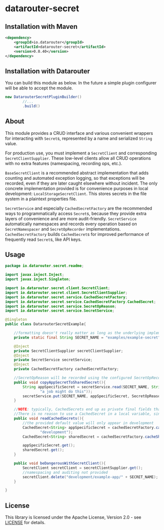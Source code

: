 # datarouter-secret

## Installation with Maven

```xml
<dependency>
	<groupId>io.datarouter</groupId>
	<artifactId>datarouter-secret</artifactId>
	<version>0.0.40</version>
</dependency>
```

## Installation with Datarouter

You can build this module as below. In the future a simple plugin configurer will be able to accept the module.

```java
new DatarouterSecretPluginBuilder()
		//...
		.build()
```

## About

This module provides a CRUD interface and various convenient wrappers for interacting with `Secret`s, represented by a
name and serialized `String` value.

For production use, you must implement a `SecretClient` and corresponding `SecretClientSupplier`. These low-level
clients allow all CRUD operations with no extra features (namespacing, recording ops, etc.).

`BaseSecretClient` is a recommended abstract implementation that adds counting and automated exception logging, so that
exceptions will be recorded, even if they are later caught elsewhere without incident. The only concrete implementation
provided is for convenience purposes in local development: `LocalStorageSecretClient`. This stores secrets in the
file system in a plaintext properties file.

`SecretService` and especially `CachedSecretFactory` are the recommended ways to programmatically access `Secret`s,
because they provide extra layers of convenience and are more audit-friendly. `SecretService` automatically namespaces
and records every operation based on `SecretNamespacer` and `SecretOpRecorder` implementations. `CachedSecretFactory`
builds `CachedSecret`s for improved performance of frequently read `Secret`s, like API keys.

## Usage

```java
package io.datarouter.secret.readme;

import javax.inject.Inject;
import javax.inject.Singleton;

import io.datarouter.secret.client.SecretClient;
import io.datarouter.secret.client.SecretClientSupplier;
import io.datarouter.secret.service.CachedSecretFactory;
import io.datarouter.secret.service.CachedSecretFactory.CachedSecret;
import io.datarouter.secret.service.SecretOpReason;
import io.datarouter.secret.service.SecretService;

@Singleton
public class DatarouterSecretExample{

	//formatting doesn't really matter as long as the underlying implementation allows it (SecretClient#validateName)
	private static final String SECRET_NAME = "examples/example-secret";

	@Inject
	private SecretClientSupplier secretClientSupplier;
	@Inject
	private SecretService secretService;
	@Inject
	private CachedSecretFactory cachedSecretFactory;

	//SecretOpReason will be recorded using the configured SecretOpRecorder implementation
	public void copyAppSecretToSharedSecret(){
		String appSpecificSecret = secretService.read(SECRET_NAME, String.class, SecretOpReason.automatedOp(
				"a job might do this"));
		secretService.put(SECRET_NAME, appSpecificSecret, SecretOpReason.automatedOp("a job might do this"));
	}

	//NOTE: typically, CachedSecrets end up as private final fields that are built in a constructor.
	//There is no reason to use a CachedSecret in a local variable, since it will probably only be read once.
	public void readCachedSecrets(){
		//the provided default value will only appear in development
		CachedSecret<String> appSpecificSecret = cachedSecretFactory.cacheSecret(() -> SECRET_NAME, String.class,
				"development");
		CachedSecret<String> sharedSecret = cachedSecretFactory.cacheSharedSecretString(() -> SECRET_NAME);

		appSpecificSecret.get();
		sharedSecret.get();
	}

	public void beDangerousWithSecretClient(){
		SecretClient secretClient = secretClientSupplier.get();
		//namespacing and auditing not provided
		secretClient.delete("development/example-app/" + SECRET_NAME);
	}

}
```

## License

This library is licensed under the Apache License, Version 2.0 - see [LICENSE](../LICENSE) for details.
